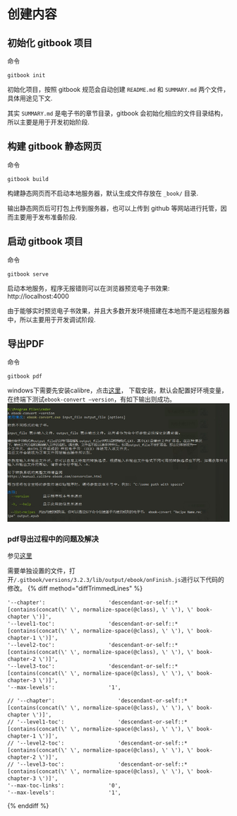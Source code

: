 # 创建内容

## 初始化 gitbook 项目

命令
```
gitbook init
```

初始化项目，按照 gitbook 规范会自动创建 `README.md` 和 `SUMMARY.md` 两个文件，具体用途见下文.

其实 `SUMMARY.md` 是电子书的章节目录，gitbook 会初始化相应的文件目录结构，所以主要是用于开发初始阶段.

## 构建 gitbook 静态网页

命令
```
gitbook build
```

构建静态网页而不启动本地服务器，默认生成文件存放在 `_book/` 目录.

输出静态网页后可打包上传到服务器，也可以上传到 github 等网站进行托管，因而主要用于发布准备阶段.

## 启动 gitbook 项目

命令
```
gitbook serve
```
启动本地服务，程序无报错则可以在浏览器预览电子书效果: http://localhost:4000

由于能够实时预览电子书效果，并且大多数开发环境搭建在本地而不是远程服务器中，所以主要用于开发调试阶段.

## 导出PDF

命令
```
gitbook pdf
```
windows下需要先安装calibre，点击[这里](https://calibre-ebook.com/download_windows64)，
下载安装，默认会配置好环境变量，在终端下测试`ebook-convert –version`，有如下输出则成功。
![1](../images/calibre.jpg)

### pdf导出过程中的问题及解决

参见[这里](https://www.jianshu.com/p/617a467bfe40)

需要单独设置的文件，打开`/.gitbook/versions/3.2.3/lib/output/ebook/onFinish.js`进行以下代码的修改。
{% diff method="diffTrimmedLines" %}
```
'--chapter':                    'descendant-or-self::*[contains(concat(\' \', normalize-space(@class), \' \'), \' book-chapter \')]',
'--level1-toc':                 'descendant-or-self::*[contains(concat(\' \', normalize-space(@class), \' \'), \' book-chapter-1 \')]',
'--level2-toc':                 'descendant-or-self::*[contains(concat(\' \', normalize-space(@class), \' \'), \' book-chapter-2 \')]',
'--level3-toc':                 'descendant-or-self::*[contains(concat(\' \', normalize-space(@class), \' \'), \' book-chapter-3 \')]',
'--max-levels':                 '1',
```
```
// '--chapter':                    'descendant-or-self::*[contains(concat(\' \', normalize-space(@class), \' \'), \' book-chapter \')]',
// '--level1-toc':                 'descendant-or-self::*[contains(concat(\' \', normalize-space(@class), \' \'), \' book-chapter-1 \')]',
// '--level2-toc':                 'descendant-or-self::*[contains(concat(\' \', normalize-space(@class), \' \'), \' book-chapter-2 \')]',
// '--level3-toc':                 'descendant-or-self::*[contains(concat(\' \', normalize-space(@class), \' \'), \' book-chapter-3 \')]',
'--max-toc-links':              '0',
'--max-levels':                 '1',
```
{% enddiff %}

